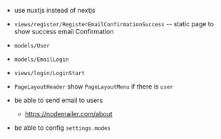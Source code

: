 - use nuxtjs instead of nextjs

- `views/register/RegisterEmailConfirmationSuccess` -- static page to show success email Confirmation

- `models/User`

- `models/EmailLogin`
- `views/login/LoginStart`

- `PageLayoutHeader` show `PageLayoutMenu` if there is `user`

- be able to send email to users
  - https://nodemailer.com/about

- be able to config `settings.modes`
